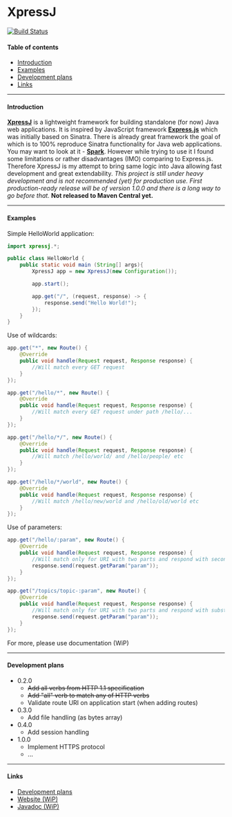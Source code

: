 # XpressJ

[![Build Status](https://travis-ci.org/akamensky/XpressJ.svg?branch=master)](https://travis-ci.org/akamensky/XpressJ)

#### Table of contents
- [Introduction](#introduction)
- [Examples](#examples)
- [Development plans](#development-plans)
- [Links](#links)

---
#### Introduction
[__XpressJ__](https://github.com/akamensky/XpressJ) is a lightweight framework for building standalone (for now) Java web applications. It is inspired by JavaScript framework [__Express.js__](https://github.com/visionmedia/express) which was initially based on Sinatra. There is already great framework the goal of which is to 100% reproduce Sinatra functionality for Java web applications. You may want to look at it - [__Spark__](https://github.com/perwendel/spark). However while trying to use it I found some limitations or rather disadvantages (IMO) comparing to Express.js. Therefore XpressJ is my attempt to bring same logic into Java allowing fast development and great extendability. _This project is still under heavy development and is not recommended (yet) for production use. First production-ready release will be of version 1.0.0 and there is a long way to go before that._ __Not released to Maven Central yet.__

---
#### Examples
Simple HelloWorld application:
```java
import xpressj.*;

public class HelloWorld {
    public static void main (String[] args){
        XpressJ app = new XpressJ(new Configuration());

        app.start();

        app.get("/", (request, response) -> {
            response.send("Hello World!");
        });
    }
}
```
Use of wildcards:
```java
app.get("*", new Route() {
    @Override
    public void handle(Request request, Response response) {
        //Will match every GET request
    }
});

app.get("/hello/*", new Route() {
    @Override
    public void handle(Request request, Response response) {
        //Will match every GET request under path /hello/...
    }
});

app.get("/hello/*/", new Route() {
    @Override
    public void handle(Request request, Response response) {
        //Will match /hello/world/ and /hello/people/ etc
    }
});

app.get("/hello/*/world", new Route() {
    @Override
    public void handle(Request request, Response response) {
        //Will match /hello/new/world and /hello/old/world etc
    }
});
```
Use of parameters:
```java
app.get("/hello/:param", new Route() {
    @Override
    public void handle(Request request, Response response) {
        //Will match only for URI with two parts and respond with second part
        response.send(request.getParam("param"));
    }
});

app.get("/topics/topic-:param", new Route() {
    @Override
    public void handle(Request request, Response response) {
        //Will match only for URI with two parts and respond with substitution for :param
        response.send(request.getParam("param"));
    }
});
```
For more, please use documentation (WiP)

---
#### Development plans
- 0.2.0
    - ~~Add all verbs from HTTP 1.1 specification~~
    - ~~Add "all" verb to match any of HTTP verbs~~
    - Validate route URI on application start (when adding routes)
- 0.3.0
    - Add file handling (as bytes array)
- 0.4.0
    - Add session handling
- 1.0.0
    - Implement HTTPS protocol
    - ...

---
#### Links
- [Development plans](https://trello.com/b/07AvGeym/xpressj)
- [Website (WiP)](http://xpressj.com/)
- [Javadoc (WiP)](http://xpressj.com/javadoc)
